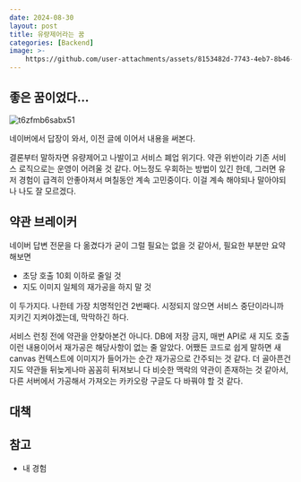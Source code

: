 ```yaml
---
date: 2024-08-30
layout: post
title: 유량제어라는 꿈
categories: [Backend]
image: >-
    https://github.com/user-attachments/assets/8153482d-7743-4eb7-8b46-66d4e001b48a
---
```


## 좋은 꿈이었다...

![t6zfmb6sabx51](https://github.com/user-attachments/assets/78855300-2ee7-4d9e-924e-346dc076d4d4)

네이버에서 답장이 와서, 이전 글에 이어서 내용을 써본다.

결론부터 말하자면 유량제어고 나발이고 서비스 폐업 위기다.
약관 위반이라 기존 서비스 로직으로는 운영이 어려울 것 같다.
어느정도 우회하는 방법이 있긴 한데, 그러면 유저 경험이 급격히 안좋아져서 며칠동안 계속 고민중이다. 이걸 계속 해야되나 말아야되나 나도 잘 모르겠다.

## 약관 브레이커

네이버 답변 전문을 다 옮겼다가 굳이 그럴 필요는 없을 것 같아서, 필요한 부분만 요약해보면

- 초당 호출 10회 이하로 줄일 것
- 지도 이미지 일체의 재가공을 하지 말 것

이 두가지다. 나한테 가장 치명적인건 2번째다. 
시정되지 않으면 서비스 중단이라니까 지키긴 지켜야겠는데, 막막하긴 하다.

서비스 런칭 전에 약관을 안찾아본건 아니다. DB에 저장 금지, 매번 API로 새 지도 호출 이런 내용이어서 재가공은 해당사항이 없는 줄 알았다. 어쨌든 코드로 쉽게 말하면 새 canvas 컨텍스트에 이미지가 들어가는 순간 재가공으로 간주되는 것 같다.  더 골아픈건 지도 약관들 뒤늦게나마 꼼꼼히 뒤져보니 다 비슷한 맥락의 약관이 존재하는 것 같아서, 다른 서버에서 가공해서 가져오는 카카오랑 구글도 다 바꿔야 할 것 같다.

## 대책

### 






## 참고

- 내 경험